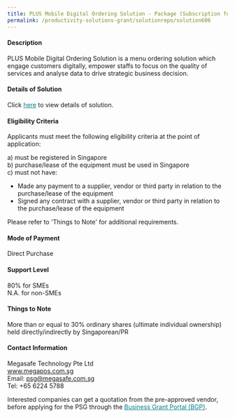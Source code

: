 ```yaml
---
title: PLUS Mobile Digital Ordering Solution - Package (Subscription for unlimited users)
permalink: /productivity-solutions-grant/solutionrepo/solution606
---
```


#### Description

PLUS Mobile Digital Ordering Solution is a menu ordering solution which engage customers digitally, empower staffs to focus on the quality of services and analyse data to drive strategic business decision. 

#### Details of Solution

Click <a href='https://govassist.gobusiness.gov.sg/images/psg/Megasafe_Food_Annex_3_Part_3.pdf' style='color:#037e8a'>here</a> to view details of solution.

#### Eligibility Criteria

Applicants must meet the following eligibility criteria at the point of application:

a) must be registered in Singapore <br>
b) purchase/lease of the equipment must be used in Singapore <br>
c) must not have:
- Made any payment to a supplier, vendor or third party in relation to the purchase/lease of the equipment
- Signed any contract with a supplier, vendor or third party in relation to the purchase/lease of the equipment

Please refer to 'Things to Note' for additional requirements.

#### Mode of Payment
Direct Purchase

#### Support Level
80% for SMEs <br>
N.A. for non-SMEs

#### Things to Note
More than or equal to 30% ordinary shares (ultimate individual ownership) held directly/indirectly by Singaporean/PR

#### Contact Information
Megasafe Technology Pte Ltd<br>www.megapos.com.sg<br>Email: psg@megasafe.com.sg<br>Tel: +65 6224 5788

Interested companies can get a quotation from the pre-approved vendor, before applying for the PSG through the <a target='_blank' style='color:#037e8a' href='https://www.businessgrants.gov.sg/'>Business Grant Portal (BGP)</a>.
